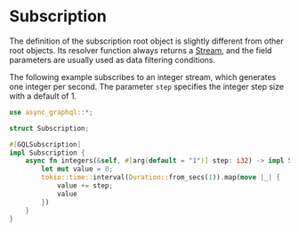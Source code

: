 # Subscription

The definition of the subscription root object is slightly different from other root objects. Its resolver function always returns a [Stream](https://docs.rs/futures-core/~0.3/futures_core/stream/trait.Stream.html), and the field parameters are usually used as data filtering conditions.

The following example subscribes to an integer stream, which generates one integer per second. The parameter `step` specifies the integer step size with a default of 1.

```rust
use async_graphql::*;

struct Subscription;

#[GQLSubscription]
impl Subscription {
    async fn integers(&self, #[arg(default = "1")] step: i32) -> impl Stream<Item = i32> {
        let mut value = 0;
        tokio::time::interval(Duration::from_secs(1)).map(move |_| {
            value += step;
            value
        })
    }
}
```
